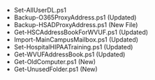 * Set-AllUserDL.ps1
* Backup-O365ProxyAddress.ps1 (Updated)
* Backup-HSADProxyAddress.ps1 (New File)
* Get-HSCAddressBookForWVUF.ps1 (Updated)
* Import-MainCampusMailbox.ps1 (Updated)
* Set-HospitalHIPAATraining.ps1 (Updated)
* Get-WVUFAddressBook.ps1 (Updated)
* Get-OldComputer.ps1 (New)
* Get-UnusedFolder.ps1 (New)
